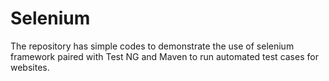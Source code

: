 # Selenium
The repository has simple codes to demonstrate the use of selenium framework paired with Test NG and Maven to run automated test cases for websites.
